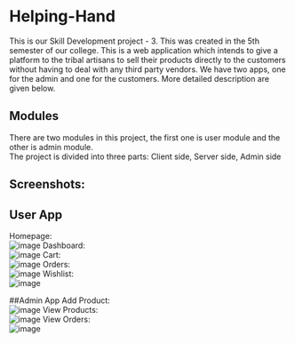 # Helping-Hand

This is our Skill Development project - 3. This was created in the 5th semester of our college. This is a web application which intends to give a platform to the tribal artisans to sell their products directly to the customers without having to deal with any third party vendors. We have two apps, one for the admin and one for the customers. More detailed description are given below.

## Modules

There are two modules in this project, the first one is user module and the other is admin module. <br />
The project is divided into three parts: Client side, Server side, Admin side

## Screenshots: 
## User App
Homepage: <br />
![image](https://user-images.githubusercontent.com/74983916/206830421-506403c3-394e-49be-96f9-8713a80d1ad6.png)
Dashboard: <br />
![image](https://user-images.githubusercontent.com/74983916/206830457-68636440-142b-4700-92f6-263e19d6ab4b.png)
Cart: <br />
![image](https://user-images.githubusercontent.com/74983916/206830473-829ed1f4-2497-49e4-8169-2abc316d47ba.png)
Orders: <br />
![image](https://user-images.githubusercontent.com/74983916/206830486-a0a6650e-0efa-4ef5-acc3-cdb511fe418d.png)
Wishlist: <br />
![image](https://user-images.githubusercontent.com/74983916/206830500-395ff54b-6b2b-49bb-bdfb-ede36caf30a1.png)

##Admin App
Add Product: <br />
![image](https://user-images.githubusercontent.com/74983916/206830603-088572d5-877a-41fe-ac48-5065dd55c8c1.png)
View Products: <br />
![image](https://user-images.githubusercontent.com/74983916/206830608-c8ed6f42-e6c5-4d9f-bb4c-94a57695d3e4.png)
View Orders: <br />
![image](https://user-images.githubusercontent.com/74983916/206830655-51febcf4-0450-463a-b3ec-1a7bc64c2c68.png)
